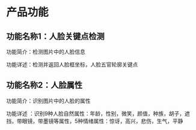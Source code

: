 # 产品功能

## 功能名称1：人脸关键点检测

功能简介：检测图片中的人脸信息

功能详述：检测并返回人脸框坐标，人脸五官轮廓关键点

## 功能名称2：人脸属性

功能简介：识别图片中的人脸的属性

功能详述 ：识别9种人脸自然属性：年龄，性别，微笑，颜值，种族，胡子，遮挡，带眼镜，带墨镜等属性，5种情绪属性：惊讶，高兴，悲伤，生气，平静